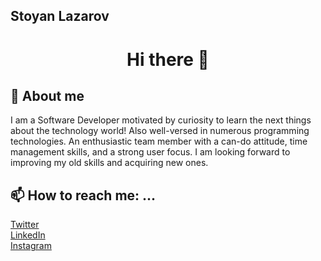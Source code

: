 

## Stoyan Lazarov

<h1 align="center">
  Hi there 👋
</h1>

## 🧠 About me
I am a Software Developer motivated by curiosity to learn the next things about the technology world! Also well-versed in numerous programming technologies. An enthusiastic team member with a can-do attitude, time management skills, and a strong user focus. I am looking forward to improving my old skills and acquiring new ones.

## 📫 How to reach me: ...
[Twitter](https://twitter.com/Dree657) <br>
[LinkedIn](https://www.linkedin.com/in/stoyan-lazarov/) <br>
[Instagram](https://www.instagram.com/stoyanlazarov_657/) <br>
